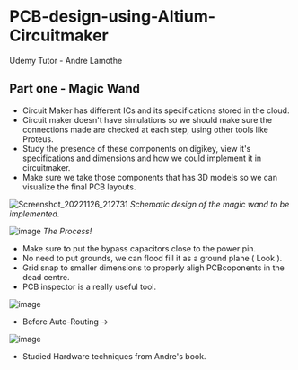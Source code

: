 # PCB-design-using-Altium-Circuitmaker
Udemy Tutor - Andre Lamothe

## Part one - Magic Wand

* Circuit Maker has different ICs and its specifications stored in the cloud.
* Circuit maker doesn't have simulations so we should make sure the connections made are checked at each step, using other tools like Proteus.
* Study the presence of these components on digikey, view it's specifications and dimensions and how we could implement it in circuitmaker.
* Make sure we take those components that has 3D models so we can visualize the final PCB layouts.


![Screenshot_20221126_212731](https://user-images.githubusercontent.com/72557903/204122871-a386a0e1-b1e7-4b10-99d3-e7cb9f2c5a26.png)
*Schematic design of the magic wand to be implemented.*

![image](https://user-images.githubusercontent.com/72557903/204136833-44857327-e500-4190-8786-87785f63f84d.png)
*The Process!*

* Make sure to put the bypass capacitors close to the power pin.
* No need to put grounds, we can flood fill it as a ground plane ( Look ).
* Grid snap to smaller dimensions to properly aligh PCBcoponents in the dead centre.
* PCB inspector is a really useful tool.

![image](https://user-images.githubusercontent.com/72557903/204140326-a9f92f9d-6ce4-4a0a-9e10-2b988fd72fbd.png)


* Before Auto-Routing ->

![image](https://user-images.githubusercontent.com/72557903/204140444-f2a84029-9ae0-40cc-bcdc-4a495f053fb1.png)

* Studied Hardware techniques from Andre's book.
